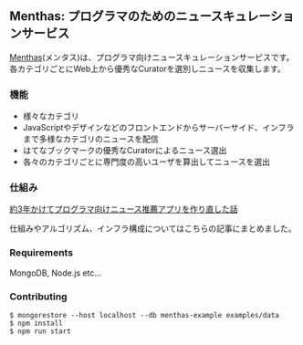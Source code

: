 ## Menthas: プログラマのためのニュースキュレーションサービス

[Menthas](https://menthas.com)(メンタス)は、プログラマ向けニュースキュレーションサービスです。各カテゴリごとにWeb上から優秀なCuratorを選別しニュースを収集します。

### 機能

- 様々なカテゴリ
- JavaScriptやデザインなどのフロントエンドからサーバーサイド、インフラまで多様なカテゴリのニュースを配信
- はてなブックマークの優秀なCuratorによるニュース選出
- 各々のカテゴリごとに専門度の高いユーザを算出してニュースを選出

### 仕組み

[約3年かけてプログラマ向けニュース推薦アプリを作り直した話](https://qiita.com/ytanaka/items/6cfad69a4c000c05be40)

仕組みやアルゴリズム、インフラ構成についてはこちらの記事にまとめました。

### Requirements

MongoDB, Node.js etc...

### Contributing

```
$ mongorestore --host localhost --db menthas-example examples/data
$ npm install
$ npm run start
```

